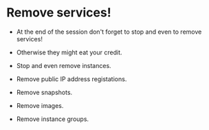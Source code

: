 # Remove services!

* At the end of the session don't forget to stop and even to remove services!
* Otherwise they might eat your credit.

* Stop and even remove instances.
* Remove public IP address registations.
* Remove snapshots.
* Remove images.
* Remove instance groups.


